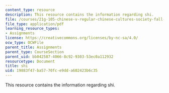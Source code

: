 ```yaml
---
content_type: resource
description: This resource contains the information regarding shi.
file: /courses/21g-105-chinese-v-regular-chinese-cultures-society-fall-2003/19883f47ba5770fce9dda602423b6c35_MIT21G_105F03_shi.pdf
file_type: application/pdf
learning_resource_types:
- Assignments
license: https://creativecommons.org/licenses/by-nc-sa/4.0/
ocw_type: OCWFile
parent_title: Assignments
parent_type: CourseSection
parent_uid: bb042587-4066-8c92-9303-53ec0a112932
resourcetype: Document
title: shi
uid: 19883f47-ba57-70fc-e9dd-a602423b6c35
---
```

This resource contains the information regarding shi.
